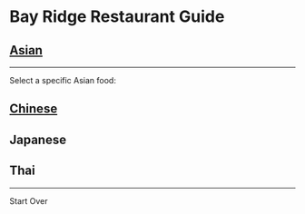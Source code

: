 # Bay Ridge Restaurant Guide
## [Asian](asian.md)
---
Select a specific Asian food:

## [Chinese](chinese.md)
## Japanese
## Thai
---
Start Over